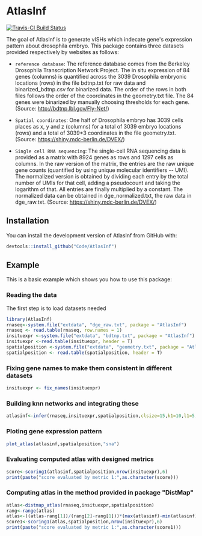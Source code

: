 
# AtlasInf

<!-- badges: start -->
[![Travis-CI Build Status](https://travis-ci.org/hadley/babynames.svg?branch=master)](https://travis-ci.org/hadley/babynames)
<!-- badges: end -->

The goal of AtlasInf is to generate vISHs which indecate gene's expression pattern about drosophila embryo. This package contains three datasets provided respectively by websites as follows:

* `reference database`: The reference database comes from the Berkeley Drosophila Transcription Network Project. The in situ expression of 84 genes (columns) is quantified across the 3039 Drosophila embryonic locations (rows) in the file bdtnp.txt for raw data and binarized_bdtnp.csv for binarized data. The order of the rows in both files follows the order of the coordinates in the geometry.txt file. The 84 genes were binarized by manually choosing thresholds for each gene.
  (Source: http://bdtnp.lbl.gov/Fly-Net/)

* `Spatial coordinates`: One half of Drosophila embryo has 3039 cells places as x, y and z (columns) for a total of 3039 embryo locations (rows) and a total of 3039*3 coordinates in the file geometry.txt.
  (Source: https://shiny.mdc-berlin.de/DVEX/)

* `Single cell RNA sequencing`: The single-cell RNA sequencing data is provided as a matrix with 8924 genes as rows and 1297 cells as columns. In the raw version of the matrix, the entries are the raw unique gene counts (quantified by using unique molecular identifiers -- UMI). The normalized version is obtained by dividing each entry by the total number of UMIs for that cell, adding a pseudocount and taking the logarithm of that. All entries are finally multiplied by a constant. The normalized data can be obtained in dge_normalized.txt, the raw data in dge_raw.txt.
  (Source: https://shiny.mdc-berlin.de/DVEX/)

## Installation

You can install the development version of AtlasInf from GitHub with:

``` r
devtools::install_github("Code/AtlasInf")
```

## Example

This is a basic example which shows you how to use this package:

### Reading the data

The first step is to load datasets needed

``` r
library(AtlasInf)
rnaseq<-system.file("extdata", "dge_raw.txt", package = "AtlasInf")
rnaseq <- read.table(rnaseq, row.names = 1)
insituexpr <-system.file("extdata", "bdtnp.txt", package = "AtlasInf")
insituexpr <-read.table(insituexpr, header = T)
spatialposition <-system.file("extdata", "geometry.txt", package = "AtlasInf")
spatialposition <- read.table(spatialposition, header = T)
```
### Fixing gene names to make them consistent in different datasets
``` r
insituexpr <- fix_names(insituexpr)
```
### Building knn networks and integrating these
``` r
atlasinf<-infer(rnaseq,insituexpr,spatialposition,clsize=15,k1=10,l1=5,k2=10,l2=5,k3=10,l3=5,count=100,lambda=0.01)
```
### Ploting gene expression pattern
``` r
plot_atlas(atlasinf,spatialposition,"sna")
```
### Evaluating computed atlas with designed metrics
``` r
score<-scoring1(atlasinf,spatialposition,nrow(insituexpr),6)
print(paste("score evaluated by metric 1:",as.character(score)))
```
### Computing atlas in the method provided in package "DistMap"

``` r
atlas<-distmap_atlas(rnaseq,insituexpr,spatialposition)
rang<-range(atlas)
atlas<-((atlas-rang[1])/(rang[2]-rang[1]))*(max(atlasinf)-min(atlasinf))+min(atlasinf)
score1<-scoring1(atlas,spatialposition,nrow(insituexpr),6)
print(paste("score evaluated by metric 1:",as.character(score1)))
```
###
